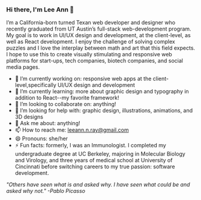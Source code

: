 ### Hi there, I'm Lee Ann 👋

<!--
**leeannray/leeannray** is a ✨ _special_ ✨ repository because its `README.md` (this file) appears on your GitHub profile.

Here are some ideas to get you started: -->

I’m a California-born turned Texan web developer and designer who recently graduated from UT Austin’s full-stack web-development program. My goal is to work in UI/UX design and development, at the client-level, as well as React development. I enjoy the challenge of solving complex puzzles and I love the interplay between math and art that this field expects. I hope to use this to create visually stimulating and responsive web platforms for start-ups, tech companies, biotech companies, and social media pages.

- 🔭 I’m currently working on: responsive web apps at the client-level,specifically UI/UX design and development
- 🌱 I’m currently learning: more about graphic design and typography in addition to React--my favorite framework!
- 👯 I’m looking to collaborate on: anything!
- 🤔 I’m looking for help with: graphic design, illustrations, animations, and 3D designs
- 💬 Ask me about: anything!
- 📫 How to reach me: leeann.n.ray@gmail.com
- 😄 Pronouns: she/her
- ⚡ Fun facts: formerly, I was an Immunologist. I completed my undergraduate degree at UC Berkeley, majoring in Molecular Biology and Virology, and three years of medical school at University of Cincinnati before switching careers to my true passion: software development. 

*"Others have seen what is and asked why. I have seen what could be and asked why not." -Pablo Picasso*

